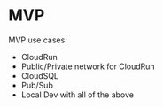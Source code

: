 # MVP
MVP use cases:
* CloudRun
* Public/Private network for CloudRun
* CloudSQL
* Pub/Sub
* Local Dev with all of the above